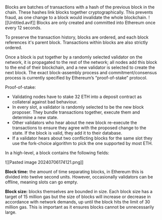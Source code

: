 Blocks are batches of transactions with a hash of the previous block in the chain. These hashes link blocks together cryptographically. This prevents fraud, as one change to a block would invalidate the whole blockchain.
![[Untitled.avif]]
Blocks are only created and committed into Ethereum once every 12 seconds.

To preserve the transaction history, blocks are ordered, and each block references it's parent block. Transactions within blocks are also strictly ordered. 

Once a block is put together by a randomly selected validator on the network, it is propagated to the rest of the network; all nodes add this block to the end of their blockchain, and a new validator is selected to create the next block. The exact block-assembly process and commitment/consensus process is currently specified by Ethereum’s “proof-of-stake” protocol.

Proof-of-stake:

* Validating nodes have to stake 32 ETH into a deposit contract as collateral against bad behaviour. 
* In every slot, a validator is randomly selected to be the new block proposer. They bundle transactions together, execute them and determine a new state.
* Other validators who hear about the new block re-execute the transactions to ensure they agree with the proposed change to the state. If the block is valid, they add it to their database.
* If a validator hears about two conflicting blocks for the same slot they use the fork-choice algorithm to pick the one supported by most ETH.

In a high-level, a block contains the following fields:

![[Pasted image 20240706174121.png]]

**Block time:** the amount of time separating blocks, in Ethereum this is divided into twelve second units. However, occasionally validators can be offline, meaning slots can go empty.

**Block size:** blocks themselves are bounded in size. Each block size has a target of 15 million gas but the size of blocks will increase or decrease in accordance with network demands, up until the block hits the limit of 30 million gas. This is important as it ensures blocks cannot be unnecessarily large. 